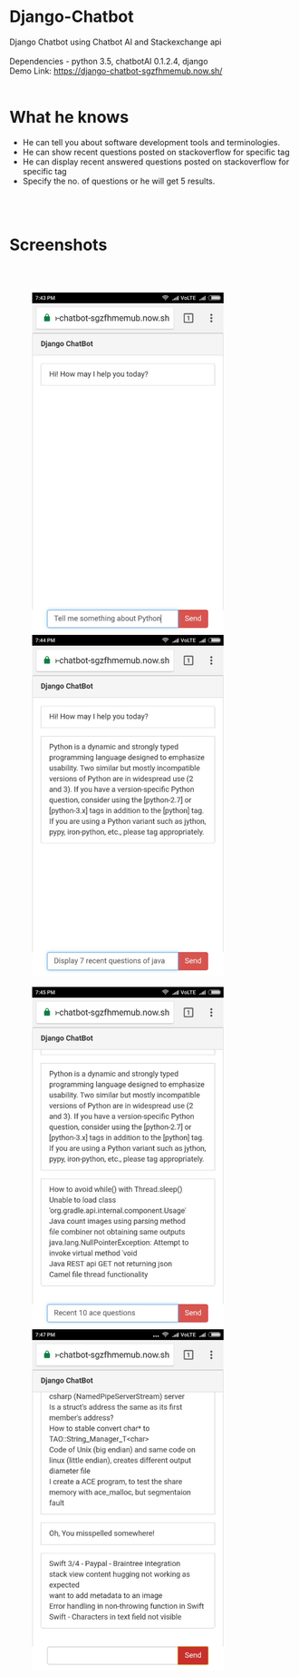 # Django-Chatbot
Django Chatbot using Chatbot AI and Stackexchange api
<br/>
<br/>
Dependencies - python 3.5, chatbotAI 0.1.2.4, django
<br/>
Demo Link: https://django-chatbot-sgzfhmemub.now.sh/
<br/>
<br/>
# What he knows
- He can tell you about software development tools and terminologies.
- He can show recent questions posted on stackoverflow for specific tag
- He can display recent answered questions posted on stackoverflow for specific tag
- Specify the no. of questions or he will get 5 results.
<br/>
<br/>

# Screenshots
<br/>
<br/>

<img src="./screenshots/1.jpeg" height="600" hspace="40"><img src="./screenshots/2.jpeg" height="600" hspace="40">
<br/>
<br/>
<img src="./screenshots/3.jpeg" height="600" hspace="40"><img src="./screenshots/4.jpeg" height="600" hspace="40">
